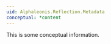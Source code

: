 ```yaml
---
uid: Alphaleonis.Reflection.Metadata
conceptual: *content
---
```

This is some conceptual information.
